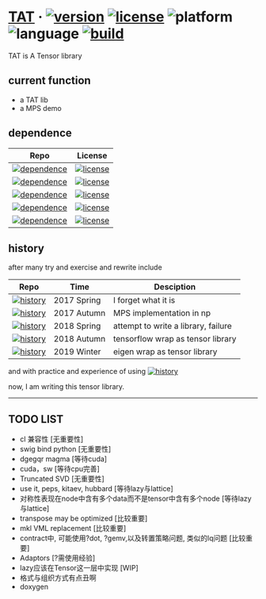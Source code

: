 # [TAT](https://github.com/hzhangxyz/TAT) &middot; [![version](https://img.shields.io/github/release/hzhangxyz/TAT.svg)](https://github.com/hzhangxyz/TAT/releases/latest) [![license](https://img.shields.io/github/license/hzhangxyz/TAT.svg)](https://github.com/hzhangxyz/TAT/blob/TAT/LICENSE) ![platform](https://img.shields.io/badge/platform-linux-brightgreen.svg) ![language](https://img.shields.io/badge/language-c++-yellow.svg) [![build](https://travis-ci.com/hzhangxyz/TAT.svg?branch=TAT)](https://travis-ci.com/hzhangxyz/TAT)

TAT is A Tensor library

## current function
- a TAT lib
- a MPS demo

## dependence

| Repo                                                                                                           | License                                                                                                                                     |
|----------------------------------------------------------------------------------------------------------------|---------------------------------------------------------------------------------------------------------------------------------------------|
| [![dependence](https://img.shields.io/badge/Taywee-args-blue.svg)](https://github.com/Taywee/args)             | [![license](https://img.shields.io/github/license/Taywee/args.svg)](https://github.com/Taywee/args/blob/master/LICENSE)                     |
| [![dependence](https://img.shields.io/badge/springer13-hptt-blue.svg)](https://github.com/springer13/hptt)     | [![license](https://img.shields.io/github/license/springer13/hptt.svg)](https://github.com/springer13/hptt/blob/master/LICENSE.txt)         |
| [![dependence](https://img.shields.io/badge/agauniyal-rang-blue.svg)](https://github.com/agauniyal/rang)       | [![license](https://img.shields.io/github/license/agauniyal/rang.svg)](https://github.com/agauniyal/rang/blob/master/LICENSE)               |
| [![dependence](https://img.shields.io/badge/jemalloc-jemalloc-blue.svg)](https://github.com/jemalloc/jemalloc) | [![license](https://img.shields.io/github/license/jemalloc/jemalloc.svg)](https://github.com/jemalloc/jemalloc/blob/dev/COPYING)            |
| [![dependence](https://img.shields.io/badge/intel-mkl-blue.svg)](https://software.intel.com/en-us/mkl)         | [![license](https://img.shields.io/badge/license-ISSL-red.svg)](https://software.intel.com/en-us/license/intel-simplified-software-license) |

## history
after many try and exercise and rewrite include

| Repo                                                                                                            | Time        | Desciption                          |
|-----------------------------------------------------------------------------------------------------------------|-------------|-------------------------------------|
| [![history](https://img.shields.io/badge/Tencer-c-red.svg)](https://github.com/hzhangxyz/Tencer)                | 2017 Spring | I forget what it is                 |
| [![history](https://img.shields.io/badge/MPS-np/tf-red.svg)](https://github.com/Aaaaaaaah/MPS)                  | 2017 Autumn | MPS implementation in np            |
| [![history](https://img.shields.io/badge/SquareLattice-np-red.svg)](https://github.com/Aaaaaaaah/SquareLattice) | 2018 Spring | attempt to write a library, failure |
| [![history](https://img.shields.io/badge/tnsp-np/tf-red.svg)](https://github.com/hzhangxyz/tnsp)                | 2018 Autumn | tensorflow wrap as tensor library   |
| [![history](https://img.shields.io/badge/TNC-Eigen-red.svg)](https://github.com/hzhangxyz/TNC)                  | 2019 Winter | eigen wrap as tensor library        |

and with practice and experience of using [![history](https://img.shields.io/badge/TNSP-Fortran-blue.svg)](https://arxiv.org/pdf/1708.00136.pdf)

now, I am writing this tensor library.

---

## TODO LIST
- cl 兼容性                                                       [无重要性]
- swig bind python                                                [无重要性]
- dgegqr magma                                                    [等待cuda]
- cuda，sw                                                        [等待cpu完善]
- Truncated SVD                                                   [无重要性]
- use it, peps, kitaev, hubbard                                   [等待lazy与lattice]
- 对称性表现在node中含有多个data而不是tensor中含有多个node        [等待lazy与lattice]
- transpose may be optimized                                      [比较重要]
- mkl VML replacement                                             [比较重要]
- contract中, 可能使用?dot, ?gemv,以及转置策略问题, 类似的lq问题  [比较重要]
- Adaptors                                                        [?需使用经验]
- lazy应该在Tensor这一层中实现                                    [WIP]
- 格式与组织方式有点丑啊
- doxygen
